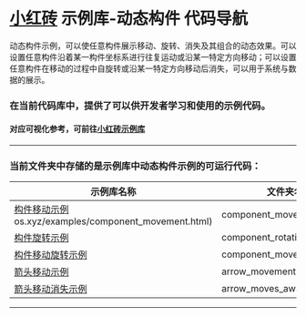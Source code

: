 # [小红砖](www.bos.xyz) 示例库-动态构件 代码导航


动态构件示例，可以使任意构件展示移动、旋转、消失及其组合的动态效果。可以设置任意构件沿着某一构件坐标系进行往复运动或沿某一特定方向移动；可以设置任意构件在移动的过程中自旋转或沿某一特定方向移动后消失，可以用于系统与数据的展示。

### 在当前代码库中，提供了可以供开发者学习和使用的示例代码。

#### 对应可视化参考，可前往[小红砖示例库](https://www.bos.xyz/examples/)

---

### 当前文件夹中存储的是示例库中动态构件示例的可运行代码：

示例库名称 | 文件夹名称 
------------ | ------------- 
[构件移动示例](https://www.b)os.xyz/examples/component_movement.html) | component_movement
[构件旋转示例](https://www.bos.xyz/examples/component_rotation.html) | component_rotation
[构件移动旋转示例](https://www.bos.xyz/examples/component_movement_rotation.html) | component_movement_rotation
[箭头移动示例](https://www.bos.xyz/examples/arrow_movement.html) | arrow_movement
[箭头移动消失示例](https://www.bos.xyz/examples/arrow_moves_away.html) | arrow_moves_away

---
